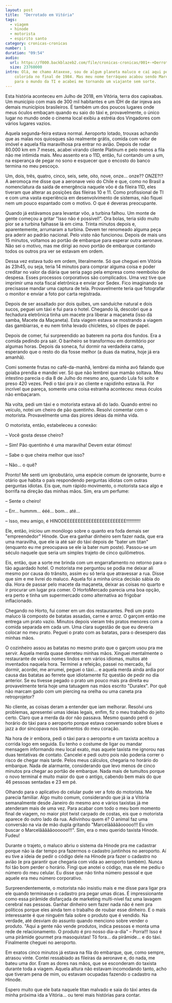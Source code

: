 ```yaml
---
layout: post
title:  "Derrotado em Vitória"
tags:
  - viagem
  - hinode
  - motorista
  - espirito santo
category: cronicas-cronicas
number: 1
duration: "09:54"
audio:
  url: https://f000.backblazeb2.com/file/cronicas-cronicas/001+-+Derrotado+em+Vitoria.mp3
  size: 23760000
intro: Olá, me chamo Ataxexe, sou de algum planeta maluco e caí aqui por acaso quando meus pais tiveram uma amizade
    colorida no final de 1984. Mas meu nome terráqueo acabou sendo Marcelo. De lá pra cá, tive a estranha ideia de ir 
    para o mundo da TI e acabei me tornando um viajante sem sorte.
---
```


Esta história aconteceu em Julho de 2018, em Vitória, terra dos capixabas. Um município com mais de 300 mil 
habitantes e um IDH de dar injeva aos demais municípios brasileiros. É também um dos poucos lugares onde meus óculos
embaçam quando eu saio do táxi e, provavelmente, o único lugar no mundo onde o cinema local exibiu a estréia dos 
Vingadores com vários lugares vazios.

Aquela segunda-feira estava normal. Aeroporto lotado, trouxas achando que as malas nos quiosques são realmente grátis,
comida com valor de imóvel e aquela fila maravilhosa pra entrar no avião. Depois de rodar 80.000 km em 7 meses, acabei 
virando cliente Platinum e pelo menos a fila não me intimida mais. Meu assento era o 11D, então, fui contando um a um, 
na esperança de pegar no sono e esquecer que o encosto do banco termina no meu pescoço.

Um, dois, três, quatro, cinco, seis, sete, oito, nove, onze... onze?? ONZE?!? A aeromoça me disse que a aeronave veio do
Chile e que, como no Brasil a nomenclatura da saída de emergência naquele vôo é da fileira 11D, eles tiveram que alterar
as posições das fileiras 10 e 11. Como profissional de TI e com uma vasta experiência em desenvolvimento de sistemas, 
não fiquei nem um pouco espantado com o motivo. O que é deveras preocupante.

Quando já estávamos para levantar vôo, a turbina falhou. Um monte de gente começou a gritar "Isso não é possível!". Ora
bolas, teria sido muito pior se a turbina falhasse lá em cima. Trinta minutos depois e, aparentemente, arrumaram a 
turbina. Devem ter renomeado alguma peça pra aderir ao padrão nacional. Pelo visto não funcionou. Depois de mais uns 15
minutos, voltamos ao portão de embarque para esperar outra aeronave. Não sei o motivo, mas me dirigi ao novo portão de 
embarque contando todos os outros pra ver se estavam em ordem.

Dessa vez estava tudo em ordem, literalmente. Só que cheguei em Vitória às 23h45, ou seja, teria 14 minutos para comprar
alguma coisa e poder creditar no valor da diária que seria pago pela empresa como reembolso de despesa. Esses processos
corporativos são complicados. Uma vez tive que imprimir uma nota fiscal eletrônica e enviar por Sedex. Fico imaginando 
se precisasse mandar uma captura de tela. Provavelmente teria que fotografar o monitor e enviar a foto por carta 
registrada.

Depois de ser assaltado por dois quibes, um sanduíche natural e dois sucos, peguei um táxi e fui para o hotel. Chegando
lá, descobri que a fechadura eletrônica tinha um macete pra liberar a maçaneta (isso dá samba, Macete da Maçaneta). Esta
viagem estava se mostrando a viagem das gambiarras, e eu nem tinha levado chicletes, só clipes de papel.

Depois de comer, fui surpreendido ao baterem na porta dos fundos. Era a comida pedindo pra sair. O banheiro se 
transformou em dormitório por algumas horas. Depois da soneca, fui dormir na verdadeira cama, esperando que o resto do 
dia fosse melhor (a duas da matina, hoje já era amanhã).

Comi somente frutas no café-da-manhã, lembrei da minha avó falando que goiaba prendia e mandei ver. Só que não lembrei
que mamão soltava. Meu intestino parecia o dia 8 de Julho do mesmo ano, quando Lula foi solto e preso 420 vezes. Pedi o
táxi pra ir ao cliente e rapidinho estava lá. Por incrível que pareça, somente uma coisa estranha aconteceu: meus óculos
não embaçaram.

Na volta, pedi um táxi e o motorista estava ali do lado. Quando entrei no veículo, notei um cheiro de pão quentinho. 
Resolvi comentar com o motorista. Provavelmente uma das piores ideias da minha vida.

O motorista, então, estabeleceu a conexão:

– Você gosta desse cheiro?

– Sim! Pão quentinho é uma maravilha! Devem estar ótimos!

– Sabe o que cheira melhor que isso?

– Não... o quê?

Pronto! Me senti um ignobutário, uma espécie comum de ignorante, burro e otário que habita o país respondendo perguntas 
idiotas com outras perguntas idiotas. Eis que, num rápido movimento, o motorista saca algo e borrifa na direção das 
minhas mãos. Sim, era um perfume:

– Sente o cheiro!

– Err... hummm... ééé... bom... até...

– Isso, meu amigo, é HINODEEEEEEEEEEEEEEEEEEEEEEE!!!!!!!!!!!

Ele, então, iniciou um monólogo sobre o quanto era foda demais ser "empreendedor" Hinode. Que era ganhar dinheiro sem 
fazer nada, que era uma maravilha, que ele ia até sair do táxi depois de "bater um titan" (enquanto eu me preocupava se
ele ia bater num poste). Passou-se um século naquele que seria um simples trajeto de cinco quilômetros.

Eis, então, que a sorte me brinda com um engarrafamento no retorno para o tão aguardado hotel. O motorista me perguntou 
se podia me deixar ali mesmo por causa do trânsito, assim eu só teria que atravessar a rua. Disse que sim e me livrei do
maluco. Aquela foi a minha única decisão sábia do dia. Hora de passar pelo macete da maçaneta, deixar as coisas no 
quarto e ir procurar um lugar pra comer. O HortoMercado parecia uma boa opção, era perto e tinha um supermercado como 
alternativa ao frigobar inflacionado.

Chegando no Horto, fui comer em um dos restaurantes. Pedi um prato maluco lá composto de batatas assadas, carne e arroz.
O garçom então me entrega um prato vazio. Minutos depois vieram três pratos menores com a comida separada em cada um.
Uma clara sugestão de que eu deveria colocar no meu prato. Peguei o prato com as batatas, para o desespero das minhas 
mãos.

O cozinheiro assou as batatas no mesmo prato que o garçom usou pra me servir. Aquela merda quase derreteu minhas mãos.
Xinguei mentalmente o restaurante de vários nomes lindos e em vários idiomas, muitos até inventados naquela hora. 
Terminei a refeição, passei no mercado, fui dormir, acordei, me arrumei, peguei o táxi... e aquela merda ainda ardia por
causa das batatas ao ferrete que idiotamente fiz questão de pedir no dia anterior. Se eu tivesse pegado o prato um pouco
mais pra direita eu provavelmente teria hoje uma tatuagem nas mãos escrito "Duralex". Por quê não marcam gado com um
piercing na orelha ou uma caneta pra retroprojetor?

No cliente, as coisas deram a entender que iam melhorar. Resolvi uns problemas, apresentei umas ideias legais, enfim, 
fiz o meu trabalho do jeito certo. Claro que a merda da dor não passava. Mesmo quando perdi o horário do táxi para o
aeroporto porque estava conversando sobre blues e jazz a dor sincopava nos batimentos do meu coração.

Na hora de ir embora, pedi o táxi para o aeroporto e um taxista aceitou a corrida logo em seguida. Eu tenho o costume de
ligar ou mandar mensagem informando meu local exato, mas aquele taxista me ignorou nas duas tentativas de contato. 
Cancelei e pedi outro pois não poderia correr o risco de chegar mais tarde. Pelos meus cálculos, chegaria no horário do
embarque. Nada de alarmante, considerando que levo menos de cinco minutos pra chegar ao portão de embarque. Nada mais de
tumultos porque o novo terminal é muito maior do que o antigo, cabendo bem mais do que 46 pessoas sentadas e 23 em pé.

Olhando para o aplicativo do celular pude ver a foto do motorista. Me parecia familiar. Algo muito comum, considerando
que já ia a Vitória semanalmente desde Janeiro do mesmo ano e vários taxistas já me atenderam mais de uma vez. Para 
acabar com todo o meu bom momento final de viagem, no maior plot twist carpado de costas, eis que o motorista aparece do
outro lado da rua. Adivinhou quem é? O animal faz uma conversão na via de mão dupla gritando "Marcelãããããooooo!!! Eu vim
buscar o Marcelãããããoooooo!!!". Sim, era o meu querido taxista Hinode. Fudeu!

Durante o trajeto, o maluco abriu o sistema da Hinode pra me cadastrar porque não ia dar tempo pra fazermos o cadastro
juntinhos no aeroporto. Aí eu tive a ideia de pedir o código dele na Hinode pra fazer o cadastro no avião (e pra 
garantir que chegaria com vida ao aeroporto também). Nunca foi tão bom perder o horário. Fingi que anotei o código, mas
ele me pediu o número do meu celular. Eu disse que não tinha número pessoal e que aquele era meu número corporativo.

Surpreendentemente, o motorista não insistiu mais e me disse para ligar pra ele quando terminasse o cadastro pra pegar
umas dicas. É impressionante como essa pirâmide disfarçada de marketing multi-nível faz uma lavagem cerebral nas
pessoas. Ganhar dinheiro sem fazer nada não é nem pra políticos porque eles ainda tem o trabalho de roubar esse 
dinheiro. E o mais interessante é que ninguém fala sobre o produto que é vendido. Na verdade, até desviam do assunto 
quando menciono sobre vender o produto. "Aqui a gente não vende produtos, indica pessoas e monta uma rede de
relacionamento. O produto é pro nosso dia-a-dia" – Porra!!! Isso é uma pirâmide gourmet pra masoquistas! Tô fora... da
pirâmide... e do táxi. Finalmente cheguei no aeroporto.

Em exatos cinco minutos já estava na fila do embarque, que, como sempre, atrasou vinte. Contei ressabiado as fileiras da
aeronave e, do nada, me bateu uma dor. Eram as dores nas mãos, que se esconderam do taxista durante toda a viagem. 
Àquela altura não estavam incomodando tanto, acho que tiveram pena de mim, ou estavam ocupadas fazendo o cadastro na
Hinode.

Espero muito que ele bata naquele titan malvado e saia do táxi antes da minha próxima ida a Vitória... ou terei mais
histórias para contar.
